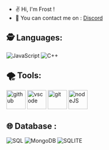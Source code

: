 - ✌️ Hi, I'm Frost !
- 🎫 You can contact me on : [Discord](https://discord.com/users/548028946097111045)

## 🕵️ Languages:

![JavaScript](https://img.shields.io/badge/javascript-%23323330.svg?style=for-the-badge&logo=javascript&logoColor=%23F7DF1E)
![C++](https://img.shields.io/badge/c++-%2300599C.svg?style=for-the-badge&logo=c%2B%2B&logoColor=white)

## 🌪️ Tools:

  [<img alt="github" width="50px" src="https://raw.githubusercontent.com/coderjojo/coderjojo/master/img/github.svg"/>](https://github.com)
  [<img alt="vscode" width="50px" src="https://upload.wikimedia.org/wikipedia/commons/9/9a/Visual_Studio_Code_1.35_icon.svg"/>](https://code.visualstudio.com/)
  [<img alt="git" width="50px" src="https://iconape.com/wp-content/png_logo_vector/git-icon.png"/>](https://git-scm.com/)
  [<img alt="nodeJS" width="50px" src="https://cdn.iconscout.com/icon/free/png-512/node-js-1-1174935.png"/>](https://nodejs.org/en/)
  
## 🌐 Database :
![SQL](https://camo.githubusercontent.com/4864979999ca44c1b4430a180395f7231eee6f9b5c4c99cd5054cc9a38a1c8e1/68747470733a2f2f696d672e736869656c64732e696f2f62616467652f2d53514c2d3434373941313f7374796c653d666f722d7468652d6261646765266c6f676f3d6d7973716c266c6f676f436f6c6f723d626c61636b2674657874436f6c6f723d626c61636b)
![MongoDB](https://img.shields.io/badge/MongoDB-4EA94B?style=for-the-badge&logo=mongodb&logoColor=white)
![SQLITE](https://img.shields.io/badge/SQLite-07405E?style=for-the-badge&logo=sqlite&logoColor=white)

